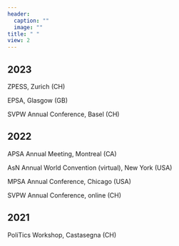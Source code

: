 ```yaml
---
header:
  caption: ""
  image: ""
title: " "
view: 2
---
```



## 2023
ZPESS, Zurich (CH)

EPSA, Glasgow (GB)

SVPW Annual Conference, Basel (CH)

## 2022
APSA Annual Meeting, Montreal (CA)

AsN Annual World Convention (virtual), New York (USA)

MPSA Annual Conference, Chicago (USA)

SVPW Annual Conference, online (CH)

## 2021
PoliTics Workshop, Castasegna (CH)